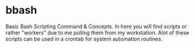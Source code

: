 # bbash
Basic Bash Scripting Command &amp; Concepts.
In here you will find scripts or rather "workers" due to me pulling them from my workstation. Alot of these scripts can be used in a crontab for system automation routines. 
